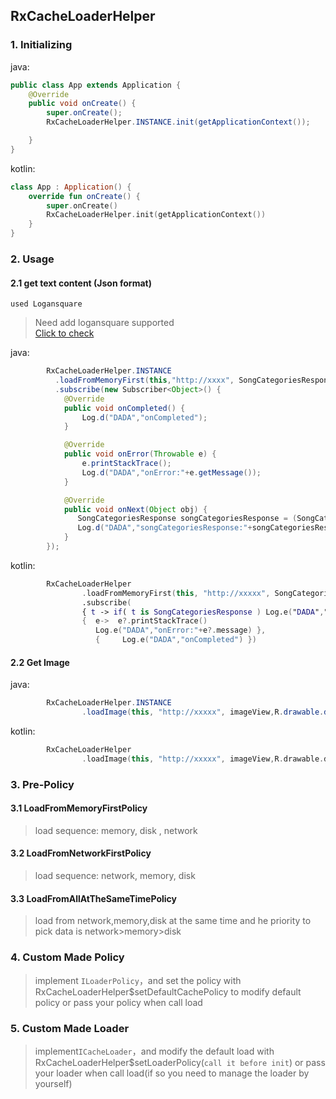 ## RxCacheLoaderHelper
### 1. Initializing
java:
```java
public class App extends Application {
    @Override
    public void onCreate() {
        super.onCreate();
        RxCacheLoaderHelper.INSTANCE.init(getApplicationContext());

    }
}
```
kotlin:
```kotlin
class App : Application() {
    override fun onCreate() {
        super.onCreate()
        RxCacheLoaderHelper.init(getApplicationContext())
    }
}
```
### 2. Usage
#### 2.1 get text content (Json format)
`used Logansquare`
>Need add logansquare supported<br>
>[Click to check](https://github.com/bluelinelabs/LoganSquare)

java:
```java
        RxCacheLoaderHelper.INSTANCE
          .loadFromMemoryFirst(this,"http://xxxx", SongCategoriesResponse.class)
          .subscribe(new Subscriber<Object>() {
            @Override
            public void onCompleted() {
                Log.d("DADA","onCompleted");
            }

            @Override
            public void onError(Throwable e) {
                e.printStackTrace();
                Log.d("DADA","onError:"+e.getMessage());
            }

            @Override
            public void onNext(Object obj) {
               SongCategoriesResponse songCategoriesResponse = (SongCategoriesResponse)obj
               Log.d("DADA","songCategoriesResponse:"+songCategoriesResponse);
            }
        });
```
kotlin:
```kotlin
        RxCacheLoaderHelper
                .loadFromMemoryFirst(this, "http://xxxxx", SongCategoriesResponse::class.java)
                .subscribe(
                { t -> if( t is SongCategoriesResponse ) Log.e("DADA","loadFromMemoryFirst:"+t) }, 
                {  e->  e?.printStackTrace()
                   Log.e("DADA","onError:"+e?.message) }, 
                   {     Log.e("DADA","onCompleted") })
```
#### 2.2 Get Image
java:
```java
        RxCacheLoaderHelper.INSTANCE
                .loadImage(this, "http://xxxxx", imageView,R.drawable.defualt_icon);
```
kotlin:
```kotlin
        RxCacheLoaderHelper
                .loadImage(this, "http://xxxxx", imageView,R.drawable.defualt_icon)
```
### 3. Pre-Policy
#### 3.1 LoadFromMemoryFirstPolicy
> load sequence: memory, disk , network
#### 3.2 LoadFromNetworkFirstPolicy
> load sequence: network, memory, disk
#### 3.3 LoadFromAllAtTheSameTimePolicy
> load from network,memory,disk at the same time and he priority to pick data is network>memory>disk

### 4. Custom Made Policy
> implement `ILoaderPolicy`，and set the policy with RxCacheLoaderHelper$setDefaultCachePolicy to modify default policy or pass your policy when call load
### 5. Custom Made Loader
> implement`ICacheLoader`，and modify the default load with RxCacheLoaderHelper$setLoaderPolicy(`call it before init`) or pass your loader when call load(if so you need to manage the loader by yourself)